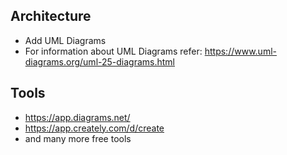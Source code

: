 ## Architecture
* Add UML Diagrams
* For information about UML Diagrams refer: https://www.uml-diagrams.org/uml-25-diagrams.html
## Tools
* https://app.diagrams.net/
* https://app.creately.com/d/create
* and many more free tools
